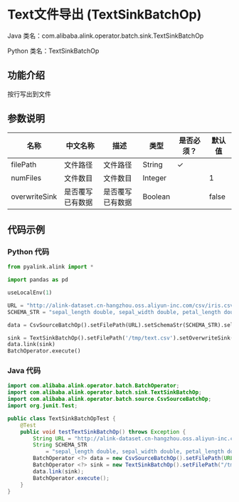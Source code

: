 # Text文件导出 (TextSinkBatchOp)
Java 类名：com.alibaba.alink.operator.batch.sink.TextSinkBatchOp

Python 类名：TextSinkBatchOp


## 功能介绍

按行写出到文件

## 参数说明
| 名称 | 中文名称 | 描述 | 类型 | 是否必须？ | 默认值 |
| --- | --- | --- | --- | --- | --- |
| filePath | 文件路径 | 文件路径 | String | ✓ |  |
| numFiles | 文件数目 | 文件数目 | Integer |  | 1 |
| overwriteSink | 是否覆写已有数据 | 是否覆写已有数据 | Boolean |  | false |

## 代码示例
### Python 代码
```python
from pyalink.alink import *

import pandas as pd

useLocalEnv(1)

URL = "http://alink-dataset.cn-hangzhou.oss.aliyun-inc.com/csv/iris.csv"
SCHEMA_STR = "sepal_length double, sepal_width double, petal_length double, petal_width double, category string"

data = CsvSourceBatchOp().setFilePath(URL).setSchemaStr(SCHEMA_STR).select("category")

sink = TextSinkBatchOp().setFilePath('/tmp/text.csv').setOverwriteSink(True)
data.link(sink)
BatchOperator.execute()
```
### Java 代码
```java
import com.alibaba.alink.operator.batch.BatchOperator;
import com.alibaba.alink.operator.batch.sink.TextSinkBatchOp;
import com.alibaba.alink.operator.batch.source.CsvSourceBatchOp;
import org.junit.Test;

public class TextSinkBatchOpTest {
	@Test
	public void testTextSinkBatchOp() throws Exception {
		String URL = "http://alink-dataset.cn-hangzhou.oss.aliyun-inc.com/csv/iris.csv";
		String SCHEMA_STR
			= "sepal_length double, sepal_width double, petal_length double, petal_width double, category string";
		BatchOperator <?> data = new CsvSourceBatchOp().setFilePath(URL).setSchemaStr(SCHEMA_STR).select("category");
		BatchOperator <?> sink = new TextSinkBatchOp().setFilePath("/tmp/text.csv").setOverwriteSink(true);
		data.link(sink);
		BatchOperator.execute();
	}
}
```

